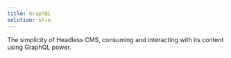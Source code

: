 ```yaml
---
title: GraphQL
solution: shio
---
```

The simplicity of Headless CMS, consuming and interacting with its content using GraphQL power.